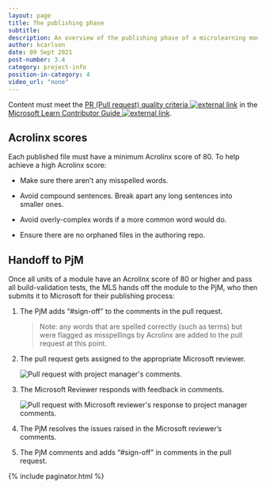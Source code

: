```yaml
---
layout: page
title: The publishing phase
subtitle:
description: An overview of the publishing phase of a microlearning module-creation project
author: kcarlson
date: 09 Sept 2021
post-number: 3.4
category: project-info
position-in-category: 4
video_url: "none"
---
```


Content must meet the <a href="https://review.docs.microsoft.com/help/contribute/contribute-how-to-write-pull-request-quality-criteria?toc=/help/learn/toc.json&bc=/help/learn/breadcrumb/toc.json&branch=main" target="_blank">PR (Pull request) quality criteria ![external link](../assets/images/extlink.png)</a> in the <a href="https://review.docs.microsoft.com/help/learn/?branch=main" target="_blank">Microsoft Learn Contributor Guide ![external link](../assets/images/extlink.png)</a>.

## Acrolinx scores

Each published file must have a minimum Acrolinx score of 80. To help achieve a high Acrolinx score:

- Make sure there aren’t any misspelled words.

- Avoid compound sentences. Break apart any long sentences into smaller ones.

- Avoid overly-complex words if a more common word would do. 

- Ensure there are no orphaned files in the authoring repo.

## Handoff to PjM

Once all units of a module have an Acrolinx score of 80 or higher and pass all build-validation tests, the MLS hands off the module to the PjM, who then submits it to Microsoft for their publishing process:

1. The PjM adds “#sign-off” to the comments in the pull request.

    > Note: any words that are spelled correctly (such as terms) but were flagged as misspellings by Acrolinx are added to the pull request at this point. 

1. The pull request gets assigned to the appropriate Microsoft reviewer.

    ![Pull request with project manager's comments.](../assets/images/pull-request-pjm-comments.png)

3. The Microsoft Reviewer responds with feedback in comments.

    ![Pull request with Microsoft reviewer's response to project manager comments.](../assets/images/ms-reviewer-respond-pjm-comments.png)

4. The PjM resolves the issues raised in the Microsoft reviewer’s comments.
5. The PjM comments and adds “#sign-off” in comments in the pull request.

{% include paginator.html %}
